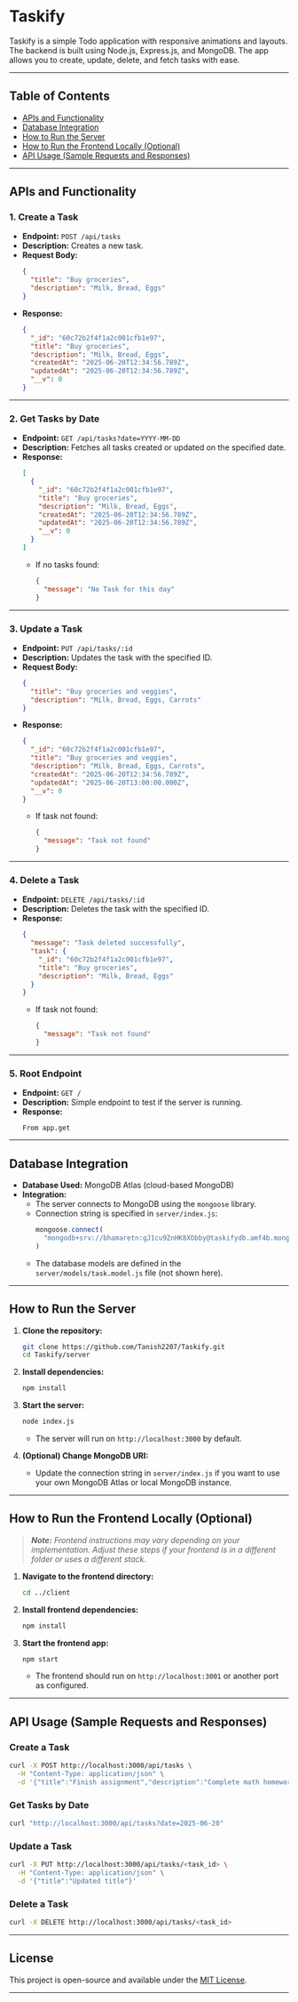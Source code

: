 # Taskify

Taskify is a simple Todo application with responsive animations and layouts. The backend is built using Node.js, Express.js, and MongoDB. The app allows you to create, update, delete, and fetch tasks with ease.

---

## Table of Contents

- [APIs and Functionality](#apis-and-functionality)
- [Database Integration](#database-integration)
- [How to Run the Server](#how-to-run-the-server)
- [How to Run the Frontend Locally (Optional)](#how-to-run-the-frontend-locally-optional)
- [API Usage (Sample Requests and Responses)](#api-usage-sample-requests-and-responses)

---

## APIs and Functionality

### 1. **Create a Task**

- **Endpoint:** `POST /api/tasks`
- **Description:** Creates a new task.
- **Request Body:**  
  ```json
  {
    "title": "Buy groceries",
    "description": "Milk, Bread, Eggs"
  }
  ```
- **Response:**  
  ```json
  {
    "_id": "60c72b2f4f1a2c001cfb1e97",
    "title": "Buy groceries",
    "description": "Milk, Bread, Eggs",
    "createdAt": "2025-06-20T12:34:56.789Z",
    "updatedAt": "2025-06-20T12:34:56.789Z",
    "__v": 0
  }
  ```

---

### 2. **Get Tasks by Date**

- **Endpoint:** `GET /api/tasks?date=YYYY-MM-DD`
- **Description:** Fetches all tasks created or updated on the specified date.
- **Response:**  
  ```json
  [
    {
      "_id": "60c72b2f4f1a2c001cfb1e97",
      "title": "Buy groceries",
      "description": "Milk, Bread, Eggs",
      "createdAt": "2025-06-20T12:34:56.789Z",
      "updatedAt": "2025-06-20T12:34:56.789Z",
      "__v": 0
    }
  ]
  ```
  - If no tasks found:
    ```json
    {
      "message": "No Task for this day"
    }
    ```

---

### 3. **Update a Task**

- **Endpoint:** `PUT /api/tasks/:id`
- **Description:** Updates the task with the specified ID.
- **Request Body:**  
  ```json
  {
    "title": "Buy groceries and veggies",
    "description": "Milk, Bread, Eggs, Carrots"
  }
  ```
- **Response:**  
  ```json
  {
    "_id": "60c72b2f4f1a2c001cfb1e97",
    "title": "Buy groceries and veggies",
    "description": "Milk, Bread, Eggs, Carrots",
    "createdAt": "2025-06-20T12:34:56.789Z",
    "updatedAt": "2025-06-20T13:00:00.000Z",
    "__v": 0
  }
  ```
  - If task not found:
    ```json
    {
      "message": "Task not found"
    }
    ```

---

### 4. **Delete a Task**

- **Endpoint:** `DELETE /api/tasks/:id`
- **Description:** Deletes the task with the specified ID.
- **Response:**  
  ```json
  {
    "message": "Task deleted successfully",
    "task": {
      "_id": "60c72b2f4f1a2c001cfb1e97",
      "title": "Buy groceries",
      "description": "Milk, Bread, Eggs"
    }
  }
  ```
  - If task not found:
    ```json
    {
      "message": "Task not found"
    }
    ```

---

### 5. **Root Endpoint**

- **Endpoint:** `GET /`
- **Description:** Simple endpoint to test if the server is running.
- **Response:**  
  ```
  From app.get
  ```

---

## Database Integration

- **Database Used:** MongoDB Atlas (cloud-based MongoDB)
- **Integration:**
  - The server connects to MongoDB using the `mongoose` library.
  - Connection string is specified in `server/index.js`:
    ```js
    mongoose.connect(
      "mongodb+srv://bhamaretn:gJ1cu9ZnHK8XObby@taskifydb.amf4b.mongodb.net/Taskify-01?retryWrites=true&w=majority&appName=TaskifyDB"
    )
    ```
  - The database models are defined in the `server/models/task.model.js` file (not shown here).

---

## How to Run the Server

1. **Clone the repository:**
    ```sh
    git clone https://github.com/Tanish2207/Taskify.git
    cd Taskify/server
    ```

2. **Install dependencies:**
    ```sh
    npm install
    ```

3. **Start the server:**
    ```sh
    node index.js
    ```
    - The server will run on `http://localhost:3000` by default.

4. **(Optional) Change MongoDB URI:**
    - Update the connection string in `server/index.js` if you want to use your own MongoDB Atlas or local MongoDB instance.

---

## How to Run the Frontend Locally (Optional)

> _**Note:** Frontend instructions may vary depending on your implementation. Adjust these steps if your frontend is in a different folder or uses a different stack._

1. **Navigate to the frontend directory:**
    ```sh
    cd ../client
    ```

2. **Install frontend dependencies:**
    ```sh
    npm install
    ```

3. **Start the frontend app:**
    ```sh
    npm start
    ```
    - The frontend should run on `http://localhost:3001` or another port as configured.

---

## API Usage (Sample Requests and Responses)

### Create a Task

```bash
curl -X POST http://localhost:3000/api/tasks \
  -H "Content-Type: application/json" \
  -d '{"title":"Finish assignment","description":"Complete math homework"}'
```

### Get Tasks by Date

```bash
curl "http://localhost:3000/api/tasks?date=2025-06-20"
```

### Update a Task

```bash
curl -X PUT http://localhost:3000/api/tasks/<task_id> \
  -H "Content-Type: application/json" \
  -d '{"title":"Updated title"}'
```

### Delete a Task

```bash
curl -X DELETE http://localhost:3000/api/tasks/<task_id>
```

---

## License

This project is open-source and available under the [MIT License](LICENSE).

---
